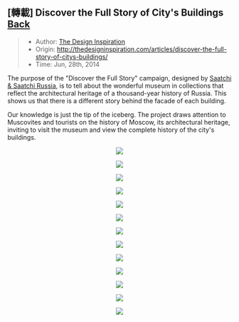 ## [轉載] Discover the Full Story of City's Buildings [Back](./../post.md)

> - Author: [The Design Inspiration](https://github.com/gorkamolero)
> - Origin: http://thedesigninspiration.com/articles/discover-the-full-story-of-citys-buildings/ 
> - Time: Jun, 28th, 2014

The purpose of the "Discover the Full Story" campaign, designed by [Saatchi &amp; Saatchi Russia](http://saatchi.ru/ru-ru/), is to tell about the wonderful museum in collections that reflect the architectural heritage of a thousand-year history of Russia. This shows us that there is a different story behind the facade of each building.

Our knowledge is just the tip of the iceberg. The project draws attention to Muscovites and tourists on the history of Moscow, its architectural heritage, inviting to visit the museum and view the complete history of the city's buildings.

<p align="center">
<img src="./3177008062233481665.jpg"/>
</p>
<p align="center">
<img src="./6597230295356500030.jpg"/>
</p>
<p align="center">
<img src="./1365716587100394165.jpg"/>
</p>
<p align="center">
<img src="./6619542684816849582.jpg"/>
</p>
<p align="center">
<img src="./3678314995755237178.jpg"/>
</p>
<p align="center">
<img src="./167477611243055386.jpg"/>
</p>
<p align="center">
<img src="./2053078480228153042.jpg"/>
</p>
<p align="center">
<img src="./2681612103140512641.jpg"/>
</p>
<p align="center">
<img src="./6597515068866581331.jpg"/>
</p>
<p align="center">
<img src="./2740158898296196493.jpg"/>
</p>
<p align="center">
<img src="./2452772947073979547.jpg"/>
</p>
<p align="center">
<img src="./2260244063086772625.jpg"/>
</p>
<p align="center">
<img src="./105553116284597604.jpg"/>
</p>
